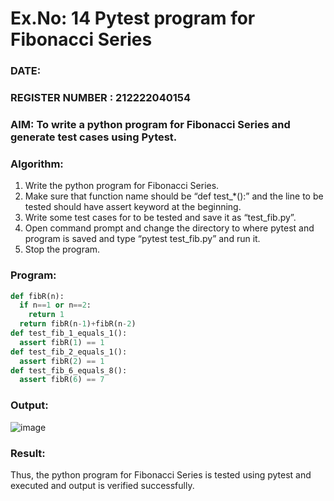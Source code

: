 # Ex.No: 14  Pytest program for Fibonacci Series

### DATE:                                                                            
### REGISTER NUMBER : 212222040154
### AIM: To write a python program for Fibonacci Series and generate test cases using Pytest. 

### Algorithm:

1. Write the python program for Fibonacci Series. 
2. Make sure that function name should be “def test_*():” and the line to be tested 
should have assert keyword at the beginning. 
3. Write some test cases for to be tested and save it as “test_fib.py”. 
4. Open command prompt and change the directory to where pytest and program is 
saved and type “pytest test_fib.py” and run it. 
5. Stop the program.

### Program:

```py
def fibR(n):
  if n==1 or n==2:
    return 1
  return fibR(n-1)+fibR(n-2)
def test_fib_1_equals_1():
  assert fibR(1) == 1
def test_fib_2_equals_1():
  assert fibR(2) == 1
def test_fib_6_equals_8():
  assert fibR(6) == 7

```

### Output:
![image](https://github.com/user-attachments/assets/96625e9f-650d-4dfc-b0a9-f8f1a77119ff)



### Result:
Thus, the python program for Fibonacci Series is tested using pytest and executed and output is verified successfully.


